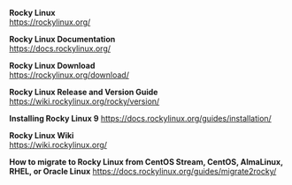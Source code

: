 **Rocky Linux**  
https://rockylinux.org/

**Rocky Linux Documentation**  
https://docs.rockylinux.org/

**Rocky Linux Download**  
https://rockylinux.org/download/

**Rocky Linux Release and Version Guide**  
https://wiki.rockylinux.org/rocky/version/

**Installing Rocky Linux 9**
https://docs.rockylinux.org/guides/installation/

**Rocky Linux Wiki**  
https://wiki.rockylinux.org/

**How to migrate to Rocky Linux from CentOS Stream, CentOS, AlmaLinux, RHEL, or Oracle Linux**
https://docs.rockylinux.org/guides/migrate2rocky/